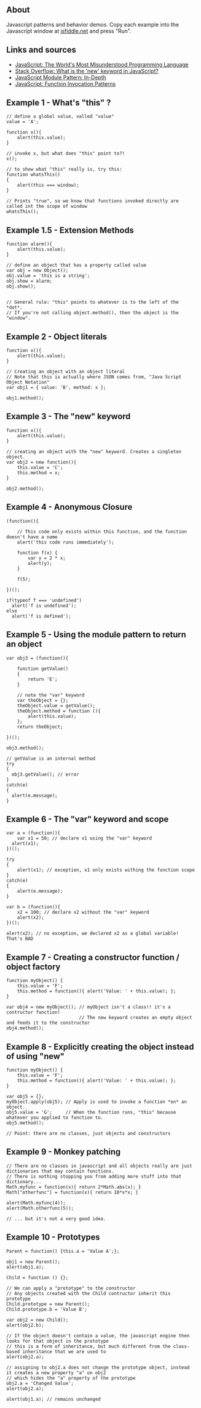 <!--
{
    "Id": "Javascript-Tutorial",
	"WindowTitle": "",
	"Title": "Javascript patterns and behavior demos",
    "Date": "2013-05-23"
}
-->


## About

Javascript patterns and behavior demos.
Copy each example into the Javascript window at [jsfiddle.net](http://jsfiddle.net/) and press "Run".

## Links and sources

* [JavaScript: The World's Most Misunderstood Programming Language](http://javascript.crockford.com/javascript.html)
* [Stack Overflow: What is the 'new' keyword in JavaScript?](http://stackoverflow.com/questions/1646698/what-is-the-new-keyword-in-javascript)
* [JavaScript Module Pattern: In-Depth](http://www.adequatelygood.com/2010/3/JavaScript-Module-Pattern-In-Depth)
* [JavaScript: Function Invocation Patterns](http://doctrina.org/Javascript-Function-Invocation-Patterns.html)


## Example 1 - What's "this" ? 

	// define a global value, valled "value"
	value = 'A';
	
	function x(){
	    alert(this.value);
	}
	
	// invoke x, but what does "this" point to?!
	x();
	
	// to show what "this" really is, try this:
	function whatsThis()
	{
	    alert(this === window);
	}
	
	// Prints "true", so we know that functions invoked directly are called int the scope of window 
	whatsThis();


## Example 1.5 - Extension Methods

	function alarm(){
	    alert(this.value);
	}
	
	// define an object that has a property called value
	var obj = new Object();
	obj.value = 'this is a string';
	obj.show = alarm;
	obj.show();
	
	
	// General rule: "this" points to whatever is to the left of the *dot*. 
	// If you're not calling object.method(), then the object is the "window".
	


## Example 2 - Object literals

	function x(){
	    alert(this.value);
	}
	
	// Creating an object with an object literal
	// Note that this is actually where JSON comes from, "Java Script Object Notation"
	var obj1 = { value: 'B', method: x };
	
	obj1.method();

## Example 3 - The "new" keyword

	function x(){
	    alert(this.value);
	}
	
	// creating an object with the "new" keyword. Creates a singleton object.
	var obj2 = new function(){
	    this.value = 'C';
	    this.method = x;
	}
	    
	obj2.method();

## Example 4 - Anonymous Closure

	(function(){
	
		// This code only exists within this function, and the function doesn't have a name
		alert('this code runs immediately');
		
		function f(x) {
			var y = 2 * x;
			alert(y);
		}
		
		f(5);
	
	})();
	
	if(typeof f === 'undefined')
	  alert('f is undefined');
	else
	  alert('f is defined');


## Example 5 - Using the module pattern to return an object 

	var obj3 = (function(){
	    
	    function getValue()
	    {
	        return 'E';
	    }
	    
		// note the "var" keyword
	    var theObject = {};
	    theObject.value = getValue();
	    theObject.method = function (){
			alert(this.value);
		};
	    return theObject;
	    
	})();
	
	obj3.method();
	
	// getValue is an internal method
	try
	{
	  obj3.getValue(); // error
	}
	catch(e)
	{
	  alert(e.message);
	}


## Example 6 - The "var" keyword and scope

	var a = (function(){
		var x1 = 50; // declare x1 using the "var" keyword
	  alert(x1);
	})();
	
	try
	{
		alert(x1); // exception, x1 only exists withing the function scope
	}
	catch(e)
	{
		alert(e.message);
	}
	
	var b = (function(){
		x2 = 100; // declare x2 without the "var" keyword
		alert(x2);
	})();
	
	alert(x2); // no exception, we declared x2 as a global variable! That's BAD


## Example 7 -  Creating a constructor function / object factory

	function myObject() {
	    this.value = 'F';
	    this.method = function(){ alert('Value: ' + this.value); };
	}
	
	var obj4 = new myObject(); // myObject isn't a class!! it's a contructor function!
	                           // The new keyword creates an empty object and feeds it to the constructor
	obj4.method();
	


## Example 8 -  Explicitly creating the object instead of using "new"
	
	function myObject() {
	    this.value = 'F';
	    this.method = function(){ alert('Value: ' + this.value); };
	}
	
	var obj5 = {};
	myObject.apply(obj5); // Apply is used to invoke a function *on* an object.
	obj5.value = 'G';     // When the function runs, "this" because whatever you applied to function to.
	obj5.method();
	
	// Point: there are no classes, just objects and constructors


## Example 9 - Monkey patching

	// There are no classes in javascript and all objects really are just dictionaries that may contain functions.
	// There is nothing stopping you from adding more stuff into that dictionary...
	Math.myfunc = function(x){ return 2*Math.abs(x); }
	Math["otherfunc"] = function(x){ return 10*x*x; }
	
	alert(Math.myfunc(4));
	alert(Math.otherfunc(5));
	
	// ... but it's not a very good idea.


## Example 10 - Prototypes

	Parent = function() {this.a = 'Value A';};
	
	obj1 = new Parent();
	alert(obj1.a);
	
	Child = function () {};
	
	// We can apply a "prototype" to the constructor
	// Any objects created with the Child contructor inherit this prototype
	Child.prototype = new Parent();
	Child.prototype.b = 'Value B';  
	
	var obj2 = new Child();
	alert(obj2.b);
	
	// If the object doesn't contain a value, the javascript engine then looks for that object in the prototype
	// this is a form of inheritance, but much different from the class-based inheritance that we are used to
	alert(obj2.a);
	
	// assigning to obj2.a does not change the prototype object, instead it creates a new property "a" on obj2
	// which hides the "a" property of the prototype
	obj2.a = 'Changed Value';
	alert(obj2.a);
	
	alert(obj1.a); // remains unchanged